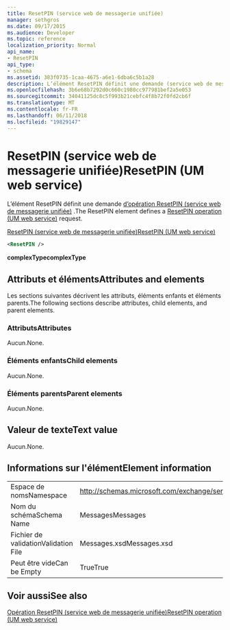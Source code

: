 ```yaml
---
title: ResetPIN (service web de messagerie unifiée)
manager: sethgros
ms.date: 09/17/2015
ms.audience: Developer
ms.topic: reference
localization_priority: Normal
api_name:
- ResetPIN
api_type:
- schema
ms.assetid: 383f0735-1caa-4675-a6e1-6dba6c5b1a28
description: L’élément ResetPIN définit une demande (service web de messagerie unifiée) d’opération ResetPIN.
ms.openlocfilehash: 3b6e68b7292d0c660c1980cc977981bef2a5e053
ms.sourcegitcommit: 34041125dc8c5f993b21cebfc4f8b72f0fd2cb6f
ms.translationtype: MT
ms.contentlocale: fr-FR
ms.lasthandoff: 06/11/2018
ms.locfileid: "19829147"
---
```

# <a name="resetpin-um-web-service"></a><span data-ttu-id="1a89a-103">ResetPIN (service web de messagerie unifiée)</span><span class="sxs-lookup"><span data-stu-id="1a89a-103">ResetPIN (UM web service)</span></span>

<span data-ttu-id="1a89a-104">L’élément ResetPIN définit une demande [d’opération ResetPIN (service web de messagerie unifiée)](resetpin-operation-um-web-service.md) .</span><span class="sxs-lookup"><span data-stu-id="1a89a-104">The ResetPIN element defines a [ResetPIN operation (UM web service)](resetpin-operation-um-web-service.md) request.</span></span> 
  
[<span data-ttu-id="1a89a-105">ResetPIN (service web de messagerie unifiée)</span><span class="sxs-lookup"><span data-stu-id="1a89a-105">ResetPIN (UM web service)</span></span>](resetpin-um-web-service.md)
  
```xml
<ResetPIN />
```

 <span data-ttu-id="1a89a-106">**complexType**</span><span class="sxs-lookup"><span data-stu-id="1a89a-106">**complexType**</span></span>
## <a name="attributes-and-elements"></a><span data-ttu-id="1a89a-107">Attributs et éléments</span><span class="sxs-lookup"><span data-stu-id="1a89a-107">Attributes and elements</span></span>

<span data-ttu-id="1a89a-108">Les sections suivantes décrivent les attributs, éléments enfants et éléments parents.</span><span class="sxs-lookup"><span data-stu-id="1a89a-108">The following sections describe attributes, child elements, and parent elements.</span></span>
  
### <a name="attributes"></a><span data-ttu-id="1a89a-109">Attributs</span><span class="sxs-lookup"><span data-stu-id="1a89a-109">Attributes</span></span>

<span data-ttu-id="1a89a-110">Aucun.</span><span class="sxs-lookup"><span data-stu-id="1a89a-110">None.</span></span>
  
### <a name="child-elements"></a><span data-ttu-id="1a89a-111">Éléments enfants</span><span class="sxs-lookup"><span data-stu-id="1a89a-111">Child elements</span></span>

<span data-ttu-id="1a89a-112">Aucun.</span><span class="sxs-lookup"><span data-stu-id="1a89a-112">None.</span></span>
  
### <a name="parent-elements"></a><span data-ttu-id="1a89a-113">Éléments parents</span><span class="sxs-lookup"><span data-stu-id="1a89a-113">Parent elements</span></span>

<span data-ttu-id="1a89a-114">Aucun.</span><span class="sxs-lookup"><span data-stu-id="1a89a-114">None.</span></span>
  
## <a name="text-value"></a><span data-ttu-id="1a89a-115">Valeur de texte</span><span class="sxs-lookup"><span data-stu-id="1a89a-115">Text value</span></span>

<span data-ttu-id="1a89a-116">Aucun.</span><span class="sxs-lookup"><span data-stu-id="1a89a-116">None.</span></span>
  
## <a name="element-information"></a><span data-ttu-id="1a89a-117">Informations sur l'élément</span><span class="sxs-lookup"><span data-stu-id="1a89a-117">Element information</span></span>

|||
|:-----|:-----|
|<span data-ttu-id="1a89a-118">Espace de noms</span><span class="sxs-lookup"><span data-stu-id="1a89a-118">Namespace</span></span>  <br/> |http://schemas.microsoft.com/exchange/services/2006/messages  <br/> |
|<span data-ttu-id="1a89a-119">Nom du schéma</span><span class="sxs-lookup"><span data-stu-id="1a89a-119">Schema Name</span></span>  <br/> |<span data-ttu-id="1a89a-120">Messages</span><span class="sxs-lookup"><span data-stu-id="1a89a-120">Messages</span></span>  <br/> |
|<span data-ttu-id="1a89a-121">Fichier de validation</span><span class="sxs-lookup"><span data-stu-id="1a89a-121">Validation File</span></span>  <br/> |<span data-ttu-id="1a89a-122">Messages.xsd</span><span class="sxs-lookup"><span data-stu-id="1a89a-122">Messages.xsd</span></span>  <br/> |
|<span data-ttu-id="1a89a-123">Peut être vide</span><span class="sxs-lookup"><span data-stu-id="1a89a-123">Can be Empty</span></span>  <br/> |<span data-ttu-id="1a89a-124">True</span><span class="sxs-lookup"><span data-stu-id="1a89a-124">True</span></span>  <br/> |
   
## <a name="see-also"></a><span data-ttu-id="1a89a-125">Voir aussi</span><span class="sxs-lookup"><span data-stu-id="1a89a-125">See also</span></span>



[<span data-ttu-id="1a89a-126">Opération ResetPIN (service web de messagerie unifiée)</span><span class="sxs-lookup"><span data-stu-id="1a89a-126">ResetPIN operation (UM web service)</span></span>](resetpin-operation-um-web-service.md)

